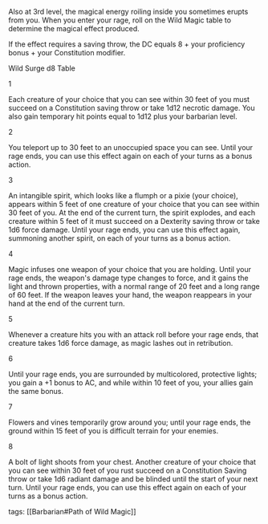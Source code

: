 Also at 3rd level, the magical energy roiling inside you sometimes erupts from you. When you enter your rage, roll on the Wild Magic table to determine the magical effect produced.

If the effect requires a saving throw, the DC equals 8 + your proficiency bonus + your Constitution modifier.

Wild Surge d8 Table

1

Each creature of your choice that you can see within 30 feet of you must succeed on a Constitution saving throw or take 1d12 necrotic damage. You also gain temporary hit points equal to 1d12 plus your barbarian level.

2

You teleport up to 30 feet to an unoccupied space you can see. Until your rage ends, you can use this effect again on each of your turns as a bonus action.

3

An intangible spirit, which looks like a flumph or a pixie (your choice), appears within 5 feet of one creature of your choice that you can see within 30 feet of you. At the end of the current turn, the spirit explodes, and each creature within 5 feet of it must succeed on a Dexterity saving throw or take 1d6 force damage. Until your rage ends, you can use this effect again, summoning another spirit, on each of your turns as a bonus action.

4

Magic infuses one weapon of your choice that you are holding. Until your rage ends, the weapon's damage type changes to force, and it gains the light and thrown properties, with a normal range of 20 feet and a long range of 60 feet. If the weapon leaves your hand, the weapon reappears in your hand at the end of the current turn.

5

Whenever a creature hits you with an attack roll before your rage ends, that creature takes 1d6 force damage, as magic lashes out in retribution.

6

Until your rage ends, you are surrounded by multicolored, protective lights; you gain a +1 bonus to AC, and while within 10 feet of you, your allies gain the same bonus.

7

Flowers and vines temporarily grow around you; until your rage ends, the ground within 15 feet of you is difficult terrain for your enemies.

8

A bolt of light shoots from your chest. Another creature of your choice that you can see within 30 feet of you rust succeed on a Constitution Saving throw or take 1d6 radiant damage and be blinded until the start of your next turn. Until your rage ends, you can use this effect again on each of your turns as a bonus action.

tags: [[Barbarian#Path of Wild Magic]]